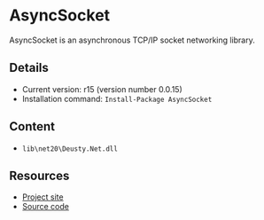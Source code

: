 AsyncSocket
===

AsyncSocket is an asynchronous TCP/IP socket networking library.

Details
---
  - Current version: r15 (version number 0.0.15)
  - Installation command: ``Install-Package AsyncSocket``

Content
---
  - ``lib\net20\Deusty.Net.dll``


Resources
---
[site]:   http://code.google.com/p/dotnetasyncsocket/
[source]: http://code.google.com/p/dotnetasyncsocket/source/browse/
  - [Project site][site]
  - [Source code][source]